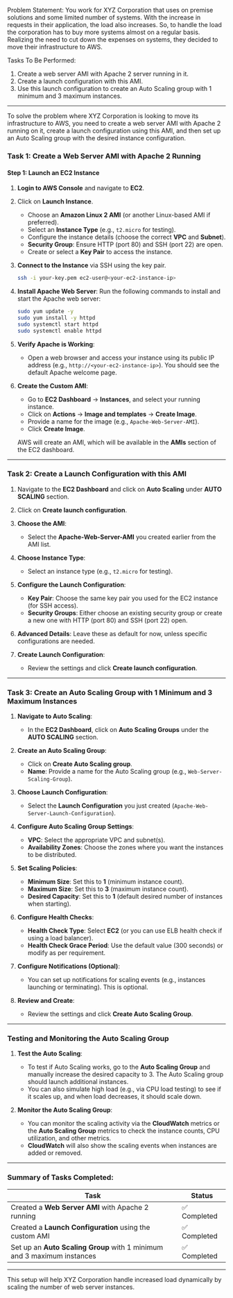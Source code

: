  Problem Statement:
 You work for XYZ Corporation that uses on premise solutions and some limited number of systems. With the increase in requests in their application, the load also increases. So, to handle the load the corporation has to buy more systems almost on a regular basis. Realizing the need to cut down the expenses on systems, they decided to move their infrastructure to AWS.
 
 Tasks To Be Performed:
 1. Create a web server AMI with Apache 2 server running in it.
 2. Create a launch configuration with this AMI.
 3. Use this launch configuration to create an Auto Scaling group with 1 minimum and 3 maximum instances.

---
To solve the problem where XYZ Corporation is looking to move its infrastructure to AWS, you need to create a web server AMI with Apache 2 running on it, create a launch configuration using this AMI, and then set up an Auto Scaling group with the desired instance configuration.

### **Task 1: Create a Web Server AMI with Apache 2 Running**

#### **Step 1: Launch an EC2 Instance**
1. **Login to AWS Console** and navigate to **EC2**.
2. Click on **Launch Instance**.
   - Choose an **Amazon Linux 2 AMI** (or another Linux-based AMI if preferred).
   - Select an **Instance Type** (e.g., `t2.micro` for testing).
   - Configure the instance details (choose the correct **VPC** and **Subnet**).
   - **Security Group**: Ensure HTTP (port 80) and SSH (port 22) are open.
   - Create or select a **Key Pair** to access the instance.

3. **Connect to the Instance** via SSH using the key pair.
   ```bash
   ssh -i your-key.pem ec2-user@<your-ec2-instance-ip>
   ```

4. **Install Apache Web Server**:
   Run the following commands to install and start the Apache web server:
   ```bash
   sudo yum update -y
   sudo yum install -y httpd
   sudo systemctl start httpd
   sudo systemctl enable httpd
   ```

5. **Verify Apache is Working**:
   - Open a web browser and access your instance using its public IP address (e.g., `http://<your-ec2-instance-ip>`). You should see the default Apache welcome page.

6. **Create the Custom AMI**:
   - Go to **EC2 Dashboard** → **Instances**, and select your running instance.
   - Click on **Actions** → **Image and templates** → **Create Image**.
   - Provide a name for the image (e.g., `Apache-Web-Server-AMI`).
   - Click **Create Image**.
   
   AWS will create an AMI, which will be available in the **AMIs** section of the EC2 dashboard.

---

### **Task 2: Create a Launch Configuration with this AMI**

1. Navigate to the **EC2 Dashboard** and click on **Auto Scaling** under **AUTO SCALING** section.
2. Click on **Create launch configuration**.
3. **Choose the AMI**:
   - Select the **Apache-Web-Server-AMI** you created earlier from the AMI list.
   
4. **Choose Instance Type**:
   - Select an instance type (e.g., `t2.micro` for testing).
   
5. **Configure the Launch Configuration**:
   - **Key Pair**: Choose the same key pair you used for the EC2 instance (for SSH access).
   - **Security Groups**: Either choose an existing security group or create a new one with HTTP (port 80) and SSH (port 22) open.
   
6. **Advanced Details**: Leave these as default for now, unless specific configurations are needed.

7. **Create Launch Configuration**:
   - Review the settings and click **Create launch configuration**.

---

### **Task 3: Create an Auto Scaling Group with 1 Minimum and 3 Maximum Instances**

1. **Navigate to Auto Scaling**:
   - In the **EC2 Dashboard**, click on **Auto Scaling Groups** under the **AUTO SCALING** section.
   
2. **Create an Auto Scaling Group**:
   - Click on **Create Auto Scaling group**.
   - **Name**: Provide a name for the Auto Scaling group (e.g., `Web-Server-Scaling-Group`).
   
3. **Choose Launch Configuration**:
   - Select the **Launch Configuration** you just created (`Apache-Web-Server-Launch-Configuration`).
   
4. **Configure Auto Scaling Group Settings**:
   - **VPC**: Select the appropriate VPC and subnet(s).
   - **Availability Zones**: Choose the zones where you want the instances to be distributed.
   
5. **Set Scaling Policies**:
   - **Minimum Size**: Set this to **1** (minimum instance count).
   - **Maximum Size**: Set this to **3** (maximum instance count).
   - **Desired Capacity**: Set this to **1** (default desired number of instances when starting).
   
6. **Configure Health Checks**:
   - **Health Check Type**: Select **EC2** (or you can use ELB health check if using a load balancer).
   - **Health Check Grace Period**: Use the default value (300 seconds) or modify as per requirement.

7. **Configure Notifications (Optional)**:
   - You can set up notifications for scaling events (e.g., instances launching or terminating). This is optional.

8. **Review and Create**:
   - Review the settings and click **Create Auto Scaling Group**.

---

### **Testing and Monitoring the Auto Scaling Group**

1. **Test the Auto Scaling**:
   - To test if Auto Scaling works, go to the **Auto Scaling Group** and manually increase the desired capacity to 3. The Auto Scaling group should launch additional instances.
   - You can also simulate high load (e.g., via CPU load testing) to see if it scales up, and when load decreases, it should scale down.

2. **Monitor the Auto Scaling Group**:
   - You can monitor the scaling activity via the **CloudWatch** metrics or the **Auto Scaling Group** metrics to check the instance counts, CPU utilization, and other metrics.
   - **CloudWatch** will also show the scaling events when instances are added or removed.

---

### **Summary of Tasks Completed:**

| Task                                                    | Status       |
|---------------------------------------------------------|--------------|
| Created a **Web Server AMI** with Apache 2 running      | ✅ Completed |
| Created a **Launch Configuration** using the custom AMI | ✅ Completed |
| Set up an **Auto Scaling Group** with 1 minimum and 3 maximum instances | ✅ Completed |

---

This setup will help XYZ Corporation handle increased load dynamically by scaling the number of web server instances. 
